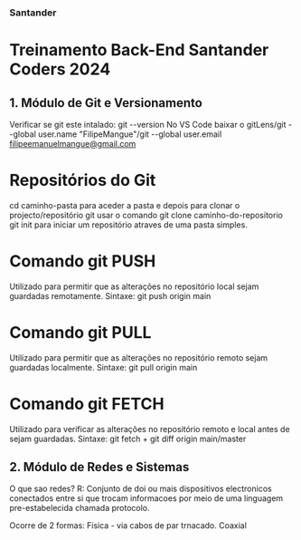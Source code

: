 ### Santander
# Treinamento Back-End Santander Coders 2024 

## 1.  Módulo de Git e Versionamento 
Verificar se git este intalado: git --version 
No VS Code baixar o gitLens/git --global user.name "FilipeMangue"/git --global user.email filipeemanuelmangue@gmail.com

# Repositórios do Git
cd caminho-pasta para aceder a pasta e depois para clonar o projecto/repositório git usar o comando git clone caminho-do-repositorio 
git init para iniciar um repositório atraves de uma pasta simples.

# Comando git PUSH
Utilizado para permitir que as alterações no repositório local sejam guardadas remotamente.
Sintaxe: git push origin main

# Comando git PULL
Utilizado para permitir que as alterações no repositório remoto sejam guardadas localmente.
Sintaxe: git pull origin main

# Comando git FETCH
Utilizado para verificar as alterações no repositório remoto e local antes de sejam guardadas.
Sintaxe: git fetch + git diff origin main/master

## 2. Módulo de Redes e Sistemas

O  que sao redes? R: Conjunto de doi ou mais dispositivos electronicos conectados entre si que trocam informacoes por meio  de uma linguagem pre-estabelecida chamada protocolo.

Ocorre de 2 formas: Fisica - via cabos de par trnacado. Coaxial 
